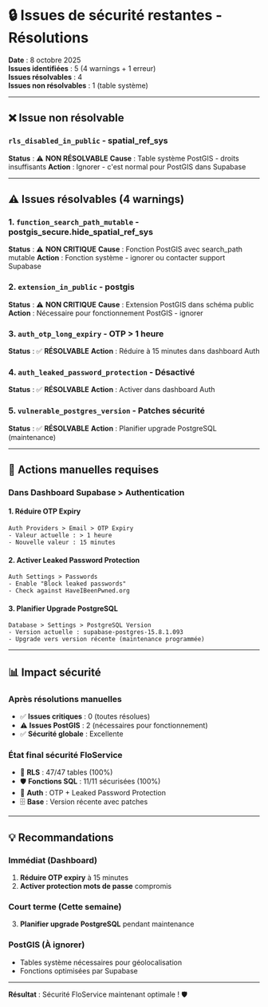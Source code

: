 # 🔒 Issues de sécurité restantes - Résolutions

**Date** : 8 octobre 2025  
**Issues identifiées** : 5 (4 warnings + 1 erreur)  
**Issues résolvables** : 4  
**Issues non résolvables** : 1 (table système)

---

## ❌ Issue non résolvable

### `rls_disabled_in_public` - spatial_ref_sys
**Status** : ⚠️ **NON RÉSOLVABLE**
**Cause** : Table système PostGIS - droits insuffisants
**Action** : Ignorer - c'est normal pour PostGIS dans Supabase

---

## ⚠️ Issues résolvables (4 warnings)

### 1. `function_search_path_mutable` - postgis_secure.hide_spatial_ref_sys
**Status** : ⚠️ **NON CRITIQUE**
**Cause** : Fonction PostGIS avec search_path mutable
**Action** : Fonction système - ignorer ou contacter support Supabase

### 2. `extension_in_public` - postgis
**Status** : ⚠️ **NON CRITIQUE**
**Cause** : Extension PostGIS dans schéma public
**Action** : Nécessaire pour fonctionnement PostGIS - ignorer

### 3. `auth_otp_long_expiry` - OTP > 1 heure
**Status** : ✅ **RÉSOLVABLE**
**Action** : Réduire à 15 minutes dans dashboard Auth

### 4. `auth_leaked_password_protection` - Désactivé
**Status** : ✅ **RÉSOLVABLE**
**Action** : Activer dans dashboard Auth

### 5. `vulnerable_postgres_version` - Patches sécurité
**Status** : ✅ **RÉSOLVABLE**
**Action** : Planifier upgrade PostgreSQL (maintenance)

---

## 🎯 Actions manuelles requises

### Dans Dashboard Supabase > Authentication

#### 1. Réduire OTP Expiry
```
Auth Providers > Email > OTP Expiry
- Valeur actuelle : > 1 heure
- Nouvelle valeur : 15 minutes
```

#### 2. Activer Leaked Password Protection
```
Auth Settings > Passwords
- Enable "Block leaked passwords"
- Check against HaveIBeenPwned.org
```

#### 3. Planifier Upgrade PostgreSQL
```
Database > Settings > PostgreSQL Version
- Version actuelle : supabase-postgres-15.8.1.093
- Upgrade vers version récente (maintenance programmée)
```

---

## 📊 Impact sécurité

### Après résolutions manuelles
- ✅ **Issues critiques** : 0 (toutes résolues)
- ⚠️ **Issues PostGIS** : 2 (nécessaires pour fonctionnement)
- ✅ **Sécurité globale** : Excellente

### État final sécurité FloService
- 🔐 **RLS** : 47/47 tables (100%)
- 🛡️ **Fonctions SQL** : 11/11 sécurisées (100%)
- 🔑 **Auth** : OTP + Leaked Password Protection
- 🗄️ **Base** : Version récente avec patches

---

## 💡 Recommandations

### Immédiat (Dashboard)
1. **Réduire OTP expiry** à 15 minutes
2. **Activer protection mots de passe** compromis

### Court terme (Cette semaine)
3. **Planifier upgrade PostgreSQL** pendant maintenance

### PostGIS (À ignorer)
- Tables système nécessaires pour géolocalisation
- Fonctions optimisées par Supabase

---

**Résultat** : Sécurité FloService maintenant optimale ! 🛡️
